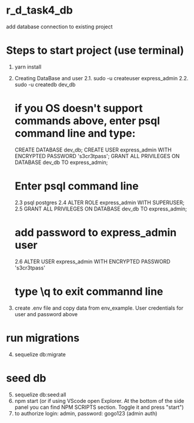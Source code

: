 # r_d_task4_db
add database connection to existing project

# Steps to start project (use terminal)
1. yarn install
2. Creating DataBase and user
    2.1. sudo -u <youruser> createuser express_admin
    2.2. sudo -u <youruser> createdb dev_db
    # if you OS doesn't support commands above, enter psql command line and type:
    CREATE DATABASE dev_db;
    CREATE USER express_admin WITH ENCRYPTED PASSWORD 's3cr3tpass';
    GRANT ALL PRIVILEGES ON DATABASE dev_db TO express_admin;

    # Enter psql command line
    2.3 psql postgres
    2.4 ALTER ROLE express_admin WITH SUPERUSER;
    2.5 GRANT ALL PRIVILEGES ON DATABASE dev_db TO express_admin;
    # add password to express_admin user
    2.6 ALTER USER express_admin WITH ENCRYPTED PASSWORD 's3cr3tpass'
    # type \q to exit commannd line
3. create .env file and copy data from env_example. User credentials for user and password above
# run migrations
4. sequelize db:migrate
# seed db
5. sequelize db:seed:all
6. npm start (or if using VScode open Explorer. At the bottom of the side panel you can find NPM SCRIPTS section. Toggle it and press "start")
7. to authorize login: admin, password: gogo123 (admin auth)
